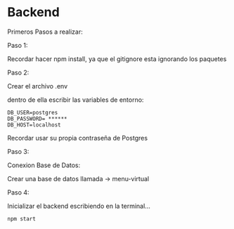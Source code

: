 # Backend

Primeros Pasos a realizar:

Paso 1:

Recordar hacer npm install, ya que el gitignore esta ignorando los paquetes

Paso 2:

Crear el archivo .env

dentro de ella escribir las variables de entorno:
```
DB_USER=postgres
DB_PASSWORD= ****** 
DB_HOST=localhost
```
Recordar usar su propia contraseña de Postgres

Paso 3:

Conexion Base de Datos: 

Crear una base de datos llamada -> menu-virtual


Paso 4:

Inicializar el backend escribiendo en la terminal...
```
npm start
```
